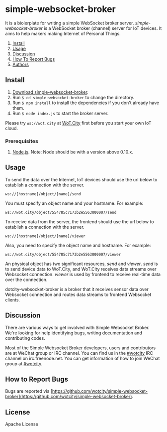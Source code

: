 # simple-websocket-broker

It is a biolerplate for writing a simple WebSocket broker server. *simple-websocket-broker* is a WebSocket broker (channel) server for IoT devices. It aims to help makers making Internet of Personal Things.

1. [Install](#install)
2. [Usage](#usage)
3. [Discussion](#discussion)
4. [How To Report Bugs](#how-to-report-bugs)
5. [Authors](#authors)

## Install

1. [Download simple-websocket-broker](https://github.com/wotcity/simple-websocket-broker/releases).
2. Run `$ cd simple-websocket-broker` to change the directory.
3. Run `$ npm install` to install the dependencies if you don't already have them.
4. Run `$ node index.js` to start the broker server.

Please try `ws://wot.city` at [WoT.City](http://wotcity.com) first before you start your own IoT cloud.

### Prerequisites

1. [Node.js](https://nodejs.org). Note: Node should be with a version above 0.10.x.

## Usage

To send the data over the Internet, IoT devices should use the url below to establish a connection with the server.

```
ws://[hostname]/object/[name]/send
```

You must specify an object name and your hostname. For example:

```
ws://wot.city/object/554785c7173b2e5563000007/send
```

To receive data from the server, the frontend should use the url below to establish a connection with the server.

```
ws://[hostname]/object/[name]/viewer
```

Also, you need to specify the object name and hostname. For example:

```
ws://wot.city/object/554785c7173b2e5563000007/viewer
```

An physical object has two significant resources, *send* and *viewer*. *send* is to send device data to WoT.City, and WoT.City receives data streams over Websocket connection. *viewer* is used by frontend to receive real-time data over the connection.

dotcity-websocket-broker is a broker that it receives sensor data over Websocket connection and routes data streams to frontend Websocket clients.

## Discussion

There are various ways to get involved with Simple Websocket Broker. We're looking for help identifying bugs, writing documentation and contributing codes.

Most of the Simple Websocket Broker developers, users and contributors are at WeChat group or IRC channel. You can find us in the [#wotcity](http://webchat.freenode.net/?channels=wotcity) IRC channel on irc.freenode.net. You can get information of how to join WeChat group at [#wotcity](http://webchat.freenode.net/?channels=wotcity).

## How to Report Bugs

Bugs are reported via [https://github.com/wotcity/simple-websocket-broker](https://github.com/wotcity/simple-websocket-broker).

## License

Apache License

